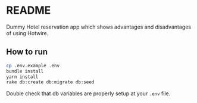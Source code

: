 # README

Dummy Hotel reservation app which shows advantages and disadvantages of using Hotwire.

## How to run
```bash
cp .env.example .env
bundle install
yarn install
rake db:create db:migrate db:seed
```
Double check that db variables are properly setup at your `.env` file.
